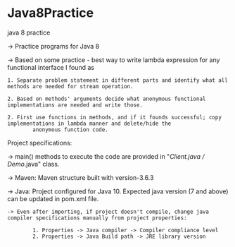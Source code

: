 # Java8Practice
java 8 practice 

-> Practice programs for Java 8 

-> Based on some practice - best way to write lambda expression for any functional interface I found as

	1. Separate problem statement in different parts and identify what all methods are needed for stream operation.
	 
	2. Based on methods' arguments decide what anonymous functional implementations are needed and write those.
	
	2. First use functions in methods, and if it founds successful; copy implementations in lambda manner and delete/hide the 
			anonymous function code.

Project specifications:

-> main() methods to execute the code are provided in "*Client.java / Demo*.java" class.

-> Maven: Maven structure built with version-3.6.3

-> Java: Project configured for Java 10. Expected java version (7 and above) can be updated in pom.xml file.

	-> Even after importing, if project doesn't compile, change java compiler specifications manually from project properties:
		
			1. Properties -> Java compiler -> Compiler compliance level 
			2. Properties -> Java Build path -> JRE library version